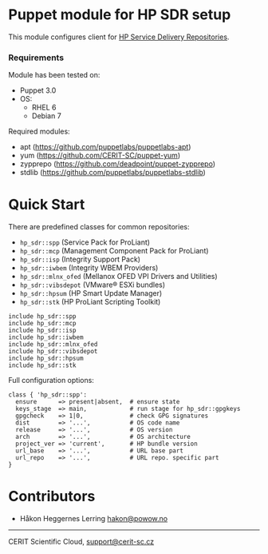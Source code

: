 # Puppet module for HP SDR setup

This module configures client for 
[HP Service Delivery Repositories](http://downloads.linux.hp.com/SDR/index.html).

### Requirements

Module has been tested on:

* Puppet 3.0
* OS:
  * RHEL 6
  * Debian 7

Required modules:

* apt (https://github.com/puppetlabs/puppetlabs-apt)
* yum (https://github.com/CERIT-SC/puppet-yum)
* zypprepo (https://github.com/deadpoint/puppet-zypprepo)
* stdlib (https://github.com/puppetlabs/puppetlabs-stdlib)

# Quick Start

There are predefined classes for common repositories:

* `hp_sdr::spp` (Service Pack for ProLiant)
* `hp_sdr::mcp` (Management Component Pack for ProLiant)
* `hp_sdr::isp` (Integrity Support Pack)
* `hp_sdr::iwbem` (Integrity WBEM Providers)
* `hp_sdr::mlnx_ofed` (Mellanox OFED VPI Drivers and Utilities)
* `hp_sdr::vibsdepot` (VMware® ESXi bundles)
* `hp_sdr::hpsum` (HP Smart Update Manager)
* `hp_sdr::stk` (HP ProLiant Scripting Toolkit)

```puppet
include hp_sdr::spp
include hp_sdr::mcp
include hp_sdr::isp
include hp_sdr::iwbem
include hp_sdr::mlnx_ofed
include hp_sdr::vibsdepot
include hp_sdr::hpsum
include hp_sdr::stk
```

Full configuration options:

```puppet
class { 'hp_sdr::spp':
  ensure      => present|absent,  # ensure state
  keys_stage  => main,            # run stage for hp_sdr::gpgkeys
  gpgcheck    => 1|0,             # check GPG signatures
  dist        => '...',           # OS code name
  release     => '...',           # OS version
  arch        => '...',           # OS architecture
  project_ver => 'current',       # HP bundle version
  url_base    => '...',           # URL base part
  url_repo    => '...',           # URL repo. specific part
}
```

# Contributors

* Håkon Heggernes Lerring <hakon@powow.no>

***

CERIT Scientific Cloud, <support@cerit-sc.cz>
